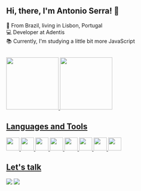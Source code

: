 ## Hi, there, I'm Antonio Serra! :wave: </br>
:round_pushpin: From Brazil, living in Lisbon, Portugal</br>
:computer: Developer at Adentis </br>
:books: Currently, I'm studying a little bit more JavaScript</br>

##
 <div>
  <a href="https://github.com/antoniorws">
  <img height="140em" src="https://github-readme-stats.vercel.app/api?username=antoniorws&show_icons=true&theme=gotham&include_all_commits=true&count_private=true"/>
  <img height="140em" src="https://github-readme-stats.vercel.app/api/top-langs/?username=antoniorws&layout=compact&langs_count=8&theme=gotham"/>
<div>

## Languages and Tools

<img height="35em" src="https://img.shields.io/badge/Google_Cloud-4285F4?style=for-the-badge&logo=google-cloud&logoColor=white"> 
<img height="35em" src="https://img.shields.io/badge/Java-ED8B00?style=for-the-badge&logo=java&logoColor=white">
<img height="35em" src="https://img.shields.io/badge/Spring-6DB33F?style=for-the-badge&logo=spring&logoColor=white">
<img height="35em" src="https://img.shields.io/badge/Eclipse-0769AD?style=for-the-badge&logo=eclipse&logoColor=white">
<img height="35em" src="https://img.shields.io/badge/Oracle%20PL/SQL-00000F?style=for-the-badge&logo=oracle&logoColor=red"> 
<img height="35em" src="https://img.shields.io/badge/Firebase-4285F4?style=for-the-badge&logo=firebase&logoColor=yellow">
<img height="35em" src="https://img.shields.io/badge/JavaScript-F7DF1E?style=for-the-badge&logo=javascript&logoColor=black">  
<img height="35em" src="https://img.shields.io/badge/VS_Code-0078D4?style=for-the-badge&logo=visual%20studio%20code&logoColor=white">

## Let's talk
[<img src="https://img.shields.io/badge/Gmail-D14836?style=for-the-badge&logo=gmail&logoColor=white">](mailto:%20rodrigowserra@gmail.com) 
[<img src="https://img.shields.io/badge/LinkedIn-0077B5?style=for-the-badge&logo=linkedin&logoColor=white">](https://www.linkedin.com/in/antonio-rodrigo-wanderley-serra/) 
